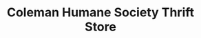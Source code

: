 ---
title: "Coleman Humane Society Thrift Store"
url: /coleman/coleman-humane-society-thrift-store/
shop: charity
---